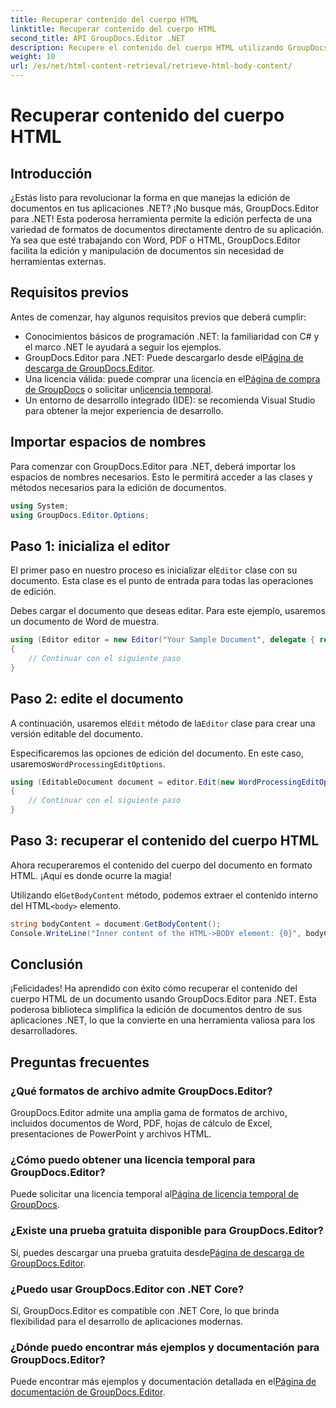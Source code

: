 ```yaml
---
title: Recuperar contenido del cuerpo HTML
linktitle: Recuperar contenido del cuerpo HTML
second_title: API GroupDocs.Editor .NET
description: Recupere el contenido del cuerpo HTML utilizando GroupDocs.Editor para .NET con nuestra guía paso a paso. Mejore sus aplicaciones .NET sin esfuerzo.
weight: 10
url: /es/net/html-content-retrieval/retrieve-html-body-content/
---
```


# Recuperar contenido del cuerpo HTML

## Introducción
¿Estás listo para revolucionar la forma en que manejas la edición de documentos en tus aplicaciones .NET? ¡No busque más, GroupDocs.Editor para .NET! Esta poderosa herramienta permite la edición perfecta de una variedad de formatos de documentos directamente dentro de su aplicación. Ya sea que esté trabajando con Word, PDF o HTML, GroupDocs.Editor facilita la edición y manipulación de documentos sin necesidad de herramientas externas.
## Requisitos previos
Antes de comenzar, hay algunos requisitos previos que deberá cumplir:
- Conocimientos básicos de programación .NET: la familiaridad con C# y el marco .NET le ayudará a seguir los ejemplos.
-  GroupDocs.Editor para .NET: Puede descargarlo desde el[Página de descarga de GroupDocs.Editor](https://releases.groupdocs.com/editor/net/).
-  Una licencia válida: puede comprar una licencia en el[Página de compra de GroupDocs](https://purchase.groupdocs.com/buy) o solicitar un[licencia temporal](https://purchase.groupdocs.com/temporary-license/).
- Un entorno de desarrollo integrado (IDE): se recomienda Visual Studio para obtener la mejor experiencia de desarrollo.
## Importar espacios de nombres
Para comenzar con GroupDocs.Editor para .NET, deberá importar los espacios de nombres necesarios. Esto le permitirá acceder a las clases y métodos necesarios para la edición de documentos.
```csharp
using System;
using GroupDocs.Editor.Options;
```
## Paso 1: inicializa el editor
El primer paso en nuestro proceso es inicializar el`Editor` clase con su documento. Esta clase es el punto de entrada para todas las operaciones de edición.

Debes cargar el documento que deseas editar. Para este ejemplo, usaremos un documento de Word de muestra.
```csharp
using (Editor editor = new Editor("Your Sample Document", delegate { return new WordProcessingLoadOptions(); }))
{
    // Continuar con el siguiente paso
}
```
## Paso 2: edite el documento
 A continuación, usaremos el`Edit` método de la`Editor` clase para crear una versión editable del documento.

 Especificaremos las opciones de edición del documento. En este caso, usaremos`WordProcessingEditOptions`.
```csharp
using (EditableDocument document = editor.Edit(new WordProcessingEditOptions()))
{
    // Continuar con el siguiente paso
}
```
## Paso 3: recuperar el contenido del cuerpo HTML
Ahora recuperaremos el contenido del cuerpo del documento en formato HTML. ¡Aquí es donde ocurre la magia!

 Utilizando el`GetBodyContent` método, podemos extraer el contenido interno del HTML`<body>` elemento.
```csharp
string bodyContent = document.GetBodyContent();
Console.WriteLine("Inner content of the HTML->BODY element: {0}", bodyContent);
```

## Conclusión
¡Felicidades! Ha aprendido con éxito cómo recuperar el contenido del cuerpo HTML de un documento usando GroupDocs.Editor para .NET. Esta poderosa biblioteca simplifica la edición de documentos dentro de sus aplicaciones .NET, lo que la convierte en una herramienta valiosa para los desarrolladores.
## Preguntas frecuentes
### ¿Qué formatos de archivo admite GroupDocs.Editor?
GroupDocs.Editor admite una amplia gama de formatos de archivo, incluidos documentos de Word, PDF, hojas de cálculo de Excel, presentaciones de PowerPoint y archivos HTML.
### ¿Cómo puedo obtener una licencia temporal para GroupDocs.Editor?
 Puede solicitar una licencia temporal al[Página de licencia temporal de GroupDocs](https://purchase.groupdocs.com/temporary-license/).
### ¿Existe una prueba gratuita disponible para GroupDocs.Editor?
 Sí, puedes descargar una prueba gratuita desde[Página de descarga de GroupDocs.Editor](https://releases.groupdocs.com/).
### ¿Puedo usar GroupDocs.Editor con .NET Core?
Sí, GroupDocs.Editor es compatible con .NET Core, lo que brinda flexibilidad para el desarrollo de aplicaciones modernas.
### ¿Dónde puedo encontrar más ejemplos y documentación para GroupDocs.Editor?
 Puede encontrar más ejemplos y documentación detallada en el[Página de documentación de GroupDocs.Editor](https://tutorials.groupdocs.com/editor/net/).